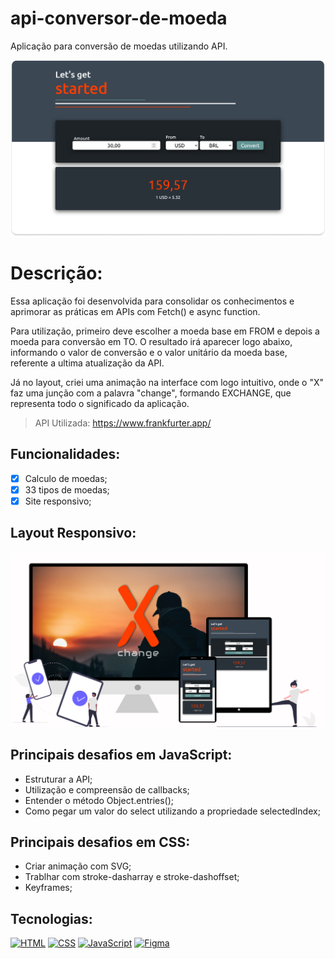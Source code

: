 # api-conversor-de-moeda
Aplicação para conversão de moedas utilizando API.

<p align="center">
  <img src="cover.png" width="750px">
</p>

# Descrição:
Essa aplicação foi desenvolvida para consolidar os conhecimentos e aprimorar as práticas em APIs com Fetch() e async function.

Para utilização, primeiro deve escolher a moeda base em FROM e depois a moeda para conversão em TO.
O resultado irá aparecer logo abaixo, informando o valor de conversão e o valor unitário da moeda base, referente a ultima atualização da API.

Já no layout, criei uma animação na interface com logo intuitivo, onde o "X" faz uma junção com a palavra "change", formando EXCHANGE, que representa todo o significado da aplicação.

> API Utilizada: https://www.frankfurter.app/

## Funcionalidades:
- [x] Calculo de moedas;
- [x] 33 tipos de moedas;
- [x] Site responsivo;

## Layout Responsivo:
<p align="center">
  <img src="responsive.png" width="750px">
</p>

## Principais desafios em JavaScript:

- Estruturar a API;
- Utilização e compreensão de callbacks;
- Entender o método Object.entries();
- Como pegar um valor do select utilizando a propriedade selectedIndex;

## Principais desafios em CSS:
- Criar animação com SVG;
- Trablhar com stroke-dasharray e stroke-dashoffset; 
- Keyframes;
  
## Tecnologias:

[![HTML](https://img.shields.io/badge/HTML-red?style=for-the-badge&logo=HTML5&labelColor=black)](https://github.com/JuniorMacedo91)
[![CSS](https://img.shields.io/badge/CSS3-blue?style=for-the-badge&logo=CSS3&labelColor=black)](https://github.com/JuniorMacedo91)
[![JavaScript](https://img.shields.io/badge/javascript-yellow?style=for-the-badge&logo=javascript&labelColor=black)](https://github.com/JuniorMacedo91)
[![Figma](https://img.shields.io/badge/figma-teal?style=for-the-badge&logo=figma&labelColor=black)](https://github.com/JuniorMacedo91)
